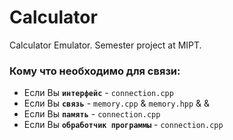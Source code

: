 # Calculator
 Calculator Emulator. Semester project at MIPT.
 
### Кому что необходимо для связи:
* Если Вы **`интерфейс`** - `connection.cpp`
* Если Вы **`связь`** - `memory.cpp` & `memory.hpp` & &
* Если Вы **`память`** - `connection.cpp`
* Если Вы **`обработчик программы`** - `connection.cpp`
